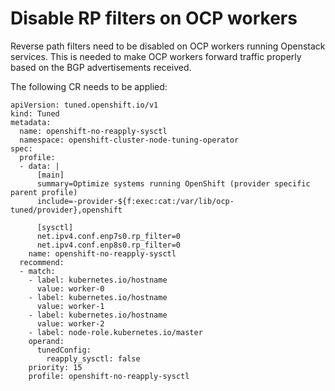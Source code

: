 # Disable RP filters on OCP workers

Reverse path filters need to be disabled on OCP workers running Openstack services.
This is needed to make OCP workers forward traffic properly based on the BGP
advertisements received.

The following CR needs to be applied:
```
apiVersion: tuned.openshift.io/v1
kind: Tuned
metadata:
  name: openshift-no-reapply-sysctl
  namespace: openshift-cluster-node-tuning-operator
spec:
  profile:
  - data: |
      [main]
      summary=Optimize systems running OpenShift (provider specific parent profile)
      include=-provider-${f:exec:cat:/var/lib/ocp-tuned/provider},openshift

      [sysctl]
      net.ipv4.conf.enp7s0.rp_filter=0
      net.ipv4.conf.enp8s0.rp_filter=0
    name: openshift-no-reapply-sysctl
  recommend:
  - match:
    - label: kubernetes.io/hostname
      value: worker-0
    - label: kubernetes.io/hostname
      value: worker-1
    - label: kubernetes.io/hostname
      value: worker-2
    - label: node-role.kubernetes.io/master
    operand:
      tunedConfig:
        reapply_sysctl: false
    priority: 15
    profile: openshift-no-reapply-sysctl
```
